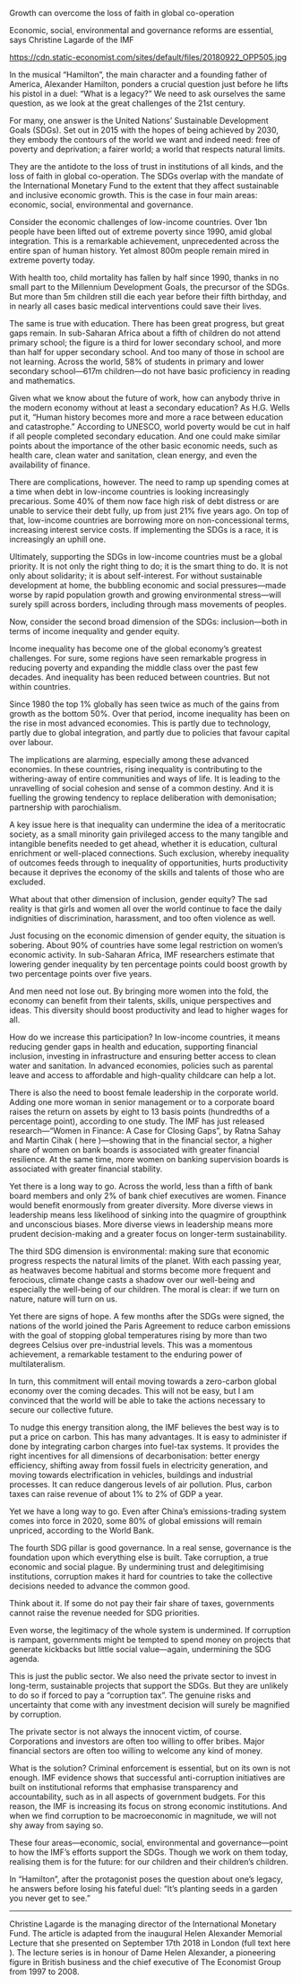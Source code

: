 Growth can overcome the loss of faith in global co-operation

Economic, social, environmental and governance reforms are essential, says Christine Lagarde of the IMF

https://cdn.static-economist.com/sites/default/files/20180922_OPP505.jpg

In the musical “Hamilton”, the main character and a founding father of America, Alexander Hamilton, ponders a crucial question just before he lifts his pistol in a duel: “What is a legacy?” We need to ask ourselves the same question, as we look at the great challenges of the 21st century.

For many, one answer is the United Nations’ Sustainable Development Goals (SDGs). Set out in 2015 with the hopes of being achieved by 2030, they embody the contours of the world we want and indeed need: free of poverty and deprivation; a fairer world; a world that respects natural limits.

They are the antidote to the loss of trust in institutions of all kinds, and the loss of faith in global co-operation. The SDGs overlap with the mandate of the International Monetary Fund to the extent that they affect sustainable and inclusive economic growth. This is the case in four main areas: economic, social, environmental and governance.

Consider the economic challenges of low-income countries. Over 1bn people have been lifted out of extreme poverty since 1990, amid global integration. This is a remarkable achievement, unprecedented across the entire span of human history. Yet almost 800m people remain mired in extreme poverty today.

With health too, child mortality has fallen by half since 1990, thanks in no small part to the Millennium Development Goals, the precursor of the SDGs. But more than 5m children still die each year before their fifth birthday, and in nearly all cases basic medical interventions could save their lives.

The same is true with education. There has been great progress, but great gaps remain. In sub-Saharan Africa about a fifth of children do not attend primary school; the figure is a third for lower secondary school, and more than half for upper secondary school. And too many of those in school are not learning. Across the world, 58% of students in primary and lower secondary school—617m children—do not have basic proficiency in reading and mathematics. 

Given what we know about the future of work, how can anybody thrive in the modern economy without at least a secondary education? As H.G. Wells put it, “Human history becomes more and more a race between education and catastrophe.” According to UNESCO, world poverty would be cut in half if all people completed secondary education. And one could make similar points about the importance of the other basic economic needs, such as health care, clean water and sanitation, clean energy, and even the availability of finance.

There are complications, however. The need to ramp up spending comes at a time when debt in low-income countries is looking increasingly precarious. Some 40% of them now face high risk of debt distress or are unable to service their debt fully, up from just 21% five years ago. On top of that, low-income countries are borrowing more on non-concessional terms, increasing interest service costs. If implementing the SDGs is a race, it is increasingly an uphill one.

Ultimately, supporting the SDGs in low-income countries must be a global priority. It is not only the right thing to do; it is the smart thing to do. It is not only about solidarity; it is about self-interest. For without sustainable development at home, the bubbling economic and social pressures—made worse by rapid population growth and growing environmental stress—will surely spill across borders, including through mass movements of peoples.

Now, consider the second broad dimension of the SDGs: inclusion—both in terms of income inequality and gender equity.

Income inequality has become one of the global economy’s greatest challenges. For sure, some regions have seen remarkable progress in reducing poverty and expanding the middle class over the past few decades. And inequality has been reduced between countries. But not within countries.

Since 1980 the top 1% globally has seen twice as much of the gains from growth as the bottom 50%. Over that period, income inequality has been on the rise in most advanced economies. This is partly due to technology, partly due to global integration, and partly due to policies that favour capital over labour.

The implications are alarming, especially among these advanced economies. In these countries, rising inequality is contributing to the withering-away of entire communities and ways of life. It is leading to the unravelling of social cohesion and sense of a common destiny. And it is fuelling the growing tendency to replace deliberation with demonisation; partnership with parochialism.

A key issue here is that inequality can undermine the idea of a meritocratic society, as a small minority gain privileged access to the many tangible and intangible benefits needed to get ahead, whether it is education, cultural enrichment or well-placed connections. Such exclusion, whereby inequality of outcomes feeds through to inequality of opportunities, hurts productivity because it deprives the economy of the skills and talents of those who are excluded.

What about that other dimension of inclusion, gender equity? The sad reality is that girls and women all over the world continue to face the daily indignities of discrimination, harassment, and too often violence as well.

Just focusing on the economic dimension of gender equity, the situation is sobering. About 90% of countries have some legal restriction on women’s economic activity. In sub-Saharan Africa, IMF researchers estimate that lowering gender inequality by ten percentage points could boost growth by two percentage points over five years.

And men need not lose out. By bringing more women into the fold, the economy can benefit from their talents, skills, unique perspectives and ideas. This diversity should boost productivity and lead to higher wages for all.

How do we increase this participation? In low-income countries, it means reducing gender gaps in health and education, supporting financial inclusion, investing in infrastructure and ensuring better access to clean water and sanitation. In advanced economies, policies such as parental leave and access to affordable and high-quality childcare can help a lot.

There is also the need to boost female leadership in the corporate world. Adding one more woman in senior management or to a corporate board raises the return on assets by eight to 13 basis points (hundredths of a percentage point), according to one study. The IMF has just released research—“Women in Finance: A Case for Closing Gaps”, by Ratna Sahay and Martin Cihak ( here )—showing that in the financial sector, a higher share of women on bank boards is associated with greater financial resilience. At the same time, more women on banking supervision boards is associated with greater financial stability.

Yet there is a long way to go. Across the world, less than a fifth of bank board members and only 2% of bank chief executives are women. Finance would benefit enormously from greater diversity. More diverse views in leadership means less likelihood of sinking into the quagmire of groupthink and unconscious biases. More diverse views in leadership means more prudent decision-making and a greater focus on longer-term sustainability.

The third SDG dimension is environmental: making sure that economic progress respects the natural limits of the planet. With each passing year, as heatwaves become habitual and storms become more frequent and ferocious, climate change casts a shadow over our well-being and especially the well-being of our children. The moral is clear: if we turn on nature, nature will turn on us.

Yet there are signs of hope. A few months after the SDGs were signed, the nations of the world joined the Paris Agreement to reduce carbon emissions with the goal of stopping global temperatures rising by more than two degrees Celsius over pre-industrial levels. This was a momentous achievement, a remarkable testament to the enduring power of multilateralism.

In turn, this commitment will entail moving towards a zero-carbon global economy over the coming decades. This will not be easy, but I am convinced that the world will be able to take the actions necessary to secure our collective future.

To nudge this energy transition along, the IMF believes the best way is to put a price on carbon. This has many advantages. It is easy to administer if done by integrating carbon charges into fuel-tax systems. It provides the right incentives for all dimensions of decarbonisation: better energy efficiency, shifting away from fossil fuels in electricity generation, and moving towards electrification in vehicles, buildings and industrial processes. It can reduce dangerous levels of air pollution. Plus, carbon taxes can raise revenue of about 1% to 2% of GDP a year.

Yet we have a long way to go. Even after China’s emissions-trading system comes into force in 2020, some 80% of global emissions will remain unpriced, according to the World Bank.

The fourth SDG pillar is good governance. In a real sense, governance is the foundation upon which everything else is built. Take corruption, a true economic and social plague. By undermining trust and delegitimising institutions, corruption makes it hard for countries to take the collective decisions needed to advance the common good.

Think about it. If some do not pay their fair share of taxes, governments cannot raise the revenue needed for SDG priorities.

Even worse, the legitimacy of the whole system is undermined. If corruption is rampant, governments might be tempted to spend money on projects that generate kickbacks but little social value—again, undermining the SDG agenda.

This is just the public sector. We also need the private sector to invest in long-term, sustainable projects that support the SDGs. But they are unlikely to do so if forced to pay a “corruption tax”. The genuine risks and uncertainty that come with any investment decision will surely be magnified by corruption.

The private sector is not always the innocent victim, of course. Corporations and investors are often too willing to offer bribes. Major financial sectors are often too willing to welcome any kind of money.

What is the solution? Criminal enforcement is essential, but on its own is not enough. IMF evidence shows that successful anti-corruption initiatives are built on institutional reforms that emphasise transparency and accountability, such as in all aspects of government budgets. For this reason, the IMF is increasing its focus on strong economic institutions. And when we find corruption to be macroeconomic in magnitude, we will not shy away from saying so.

These four areas—economic, social, environmental and governance—point to how the IMF’s efforts support the SDGs. Though we work on them today, realising them is for the future: for our children and their children’s children. 

In “Hamilton”, after the protagonist poses the question about one’s legacy, he answers before losing his fateful duel: “It’s planting seeds in a garden you never get to see.”

____________

 Christine Lagarde is the managing director of the International Monetary Fund. The article is adapted from the inaugural Helen Alexander Memorial Lecture that she presented on September 17th 2018 in London (full text  here ). The lecture series is in honour of Dame Helen Alexander, a pioneering figure in British business and the chief executive of The Economist Group from 1997 to 2008. 